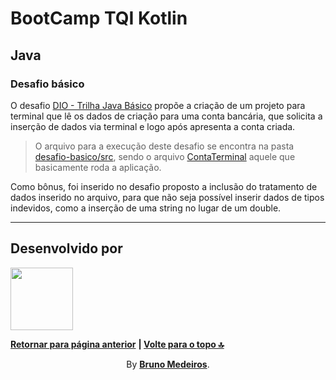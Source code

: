 # BootCamp TQI Kotlin

## Java

### Desafio básico

O desafio [DIO - Trilha Java Básico](https://github.com/digitalinnovationone/trilha-java-basico/blob/main/desafios/sintaxe/README.md) propõe a criação de um projeto para terminal que lê os dados de criação para uma conta bancária, que solicita a inserção de dados via terminal e logo após apresenta a conta criada.

> O arquivo para a execução deste desafio se encontra na pasta [desafio-basico/src](https://github.com/BrunoMedeiros14/CoursesAndChallenges/tree/main/Dio/Santander_Java/desafio-basico/src/), sendo o arquivo [ContaTerminal](./desafio-basico/src/ContaTerminal.java) aquele que basicamente roda a aplicação.

Como bônus, foi inserido no desafio proposto a inclusão do tratamento de dados inserido no arquivo, para que não seja possível inserir dados de tipos indevidos, como a inserção de uma string no lugar de um double.

---

## Desenvolvido por

[<img width="100px" src="https://avatars.githubusercontent.com/u/100999610" />](https://github.com/BrunoMedeiros14 'Perfil no GitHub (BrunoMedeiros)')

**[Retornar para página anterior](../README.md)**
<strong> | <a href="#top">Volte para o topo 🔝</a> </strong>

<p align="center">By <strong><a href="https://github.com/BrunoMedeiros14">Bruno Medeiros</a></strong>.</p>
